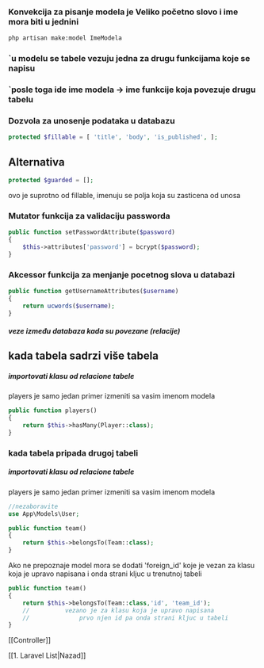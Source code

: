 ### Konvekcija za pisanje modela je Veliko početno slovo i ime mora biti u jednini
```bash
php artisan make:model ImeModela
```
### `u modelu se tabele vezuju jedna za drugu funkcijama koje se napisu
### `posle toga ide ime modela -> ime funkcije koja povezuje drugu tabelu

### Dozvola za unosenje podataka u databazu
```php
protected $fillable = [ 'title', 'body', 'is_published', ];
```
## Alternativa
```php
protected $guarded = [];
```
ovo je suprotno od fillable, imenuju se polja koja su zasticena od unosa

### Mutator funkcija za validaciju passworda
```php
public function setPasswordAttribute($password)
{
	$this->attributes['password'] = bcrypt($password);
}
```

### Akcessor funkcija za  menjanje pocetnog slova u databazi
```php
public function getUsernameAttributes($username)
{
	return ucwords($username);
}
```
##### veze između databaza kada su povezane (relacije)
## kada tabela sadrzi više tabela
##### importovati klasu od relacione tabele 
players je samo jedan primer izmeniti sa vasim imenom modela

```php
public function players()
{
	return $this->hasMany(Player::class);
}
```


### kada tabela pripada drugoj tabeli
##### importovati klasu od relacione tabele 
players je samo jedan primer izmeniti sa vasim imenom modela

```php
//nezaboravite 
use App\Models\User;

public function team()
{
	return $this->belongsTo(Team::class);
}
```

Ako ne prepoznaje model mora se dodati 'foreign_id' koje je vezan za klasu koja je upravo napisana i onda strani kljuc u trenutnoj tabeli

```php
public function team()
{
	return $this->belongsTo(Team::class,'id', 'team_id');
	//			vezano je za klasu koja je upravo napisana
	//				prvo njen id pa onda strani kljuc u tabeli
}
```


[[Controller]]



[[1. Laravel List|Nazad]]
